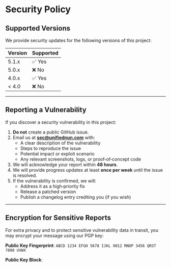 # Security Policy

## Supported Versions

We provide security updates for the following versions of this project:

| Version | Supported          |
| ------- | ------------------ |
| 5.1.x   | ✅ Yes              |
| 5.0.x   | ❌ No               |
| 4.0.x   | ✅ Yes              |
| < 4.0   | ❌ No               |

---

## Reporting a Vulnerability

If you discover a security vulnerability in this project:

1. **Do not** create a public GitHub issue.
2. Email us at **sec@unifiednun.com** with:
   - A clear description of the vulnerability
   - Steps to reproduce the issue
   - Potential impact or exploit scenario
   - Any relevant screenshots, logs, or proof‑of‑concept code
3. We will acknowledge your report within **48 hours**.
4. We will provide progress updates at least **once per week** until the issue is resolved.
5. If the vulnerability is confirmed, we will:
   - Address it as a high‑priority fix
   - Release a patched version
   - Publish a changelog entry crediting you (if you wish)

---

## Encryption for Sensitive Reports

For extra privacy and to protect sensitive vulnerability data in transit, you may encrypt your message using our PGP key:

**Public Key Fingerprint**: `ABCD 1234 EFGH 5678 IJKL 9012 MNOP 3456 QRST 7890 UVWX`

**Public Key Block**:  

